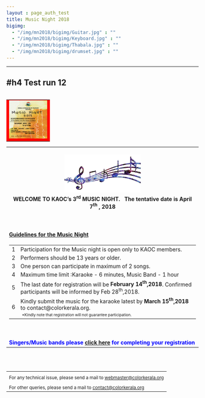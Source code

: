 ```yaml
---
layout : page_auth_test
title: Music Night 2018
bigimg:
  - "/img/mn2018/bigimg/Guitar.jpg" : ""
  - "/img/mn2018/bigimg/Keyboard.jpg" : ""
  - "/img/mn2018/bigimg/Thabala.jpg" : ""
  - "/img/mn2018/bigimg/drumset.jpg" : ""
---
```

---
#h4 Test run 12
---
<div class="scrollmid">
  <table align="right"> <tr style="border:0;background:red"><td style="border:0;background:red"><img src="/img/mn2018/MusicNightLogo.jpeg" width="100" height="100"> </td></tr>
  </table> 
  </div>


<table align="center" style="border:0"> <tr style="border:0"><td align="center" style="border:0"><br/>
  <center><img src="/img/mn2018/music-notes.png" width="200" height="100" align="center"></center></td></tr>

 <tr style="border:0;background:transparent">
   <td style="border:0"> 
     <strong> <center>WELCOME TO KAOC’s 3<sup>rd</sup> MUSIC NIGHT. &nbsp; The tentative date is April 7<sup>th</sup> , 2018 </center></strong><br/><br/><br/>
  </td></tr>
  
  <tr style="border:0;background:transparent">
   <td style="border:0"> 
   <strong> <u> Guidelines for the Music Night </u> </strong> 
    </td></tr> 
  <tr style="border:0;background:transparent" ><td style="border:0;background:transparent" >
  <table align="left">
  <tr>
  <td>1</td><td>Participation for the Music night is open only to KAOC members.</td>
  </tr>
  <tr> <td>2</td><td>Performers should be 13 years or older. </td> </tr>
    <tr><td>3</td><td>One person can participate in maximum of 2 songs.</td></tr>
    <tr><td>4</td><td>Maximum time limit :Karaoke - 6 minutes, Music Band - 1 hour</td></tr>
    <tr><td>5</td><td>The last date for registration will be <strong>February 14<sup>th</sup>,2018</strong>. Confirmed participants will be informed by Feb 28<sup>th</sup>,2018.
     </td></tr>
    <tr><td>6</td><td>Kindly submit the music for the karaoke latest by <strong>March 15<sup>th</sup>,2018</strong> to contact@colorkerala.org.<br/>
      &nbsp;<font size="1">*Kindly note that registration will not guarantee participation.</font>
      </td></tr>
    </table>
  </td></tr>
   
  <tr style="border:0;background:transparent" ><td style="border:0;background:transparent" > <br/><br/>
  <font color="blue"> <strong>Singers/Music bands please  <a href="https://docs.google.com/forms/d/e/1FAIpQLSd_0HGOgHMNLfV_3a4pv4hErJw6ElOETkvQDGB0JDPJHFVUCQ/viewform?usp=sf_link">click here</a> for completing your registration </strong></font>
    </td></tr>
</table>
<br/><br/>
<table>
  <tr style="border:0;background:transparent">
   <td style="border:0"> <sub> For any technical issue, please send a mail to <u> webmaster@colorkerala.org </u></sub></td></tr>
  <tr style="border:0;background:transparent">
    <td style="border:0">  <sub>For other queries, please send a mail to <u> contact@colorkerala.org </u></sub></td></tr>
  </table>

